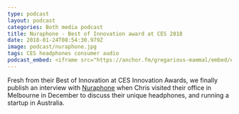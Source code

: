 ```yaml
---
type: podcast
layout: podcast
categories: Both media podcast
title: Nuraphone - Best of Innovation award at CES 2018
date: 2018-01-24T08:54:30.979Z
image: podcast/nuraphone.jpg
tags: CES headphones consumer audio
podcast_embed: <iframe src="https://anchor.fm/gregarious-mammal/embed/episodes/Nuraphone---Best-of-Innovation-award-at-CES-2018-e14p5u" height="102px" width="400px" frameborder="0" scrolling="no"></iframe>
---
```


Fresh from their Best of Innovation at CES Innovation Awards, we finally publish an interview with [Nuraphone](https://nuraphone.com) when Chris visited their office in Melbourne in December to discuss their unique headphones, and running a startup in Australia.
